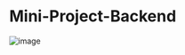 # Mini-Project-Backend

![image](https://user-images.githubusercontent.com/38674801/188159486-16a25638-cf34-4d65-af47-0241fb59b6ec.png)
